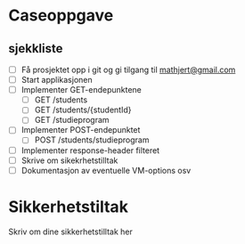 # Caseoppgave
## sjekkliste
- [ ] Få prosjektet opp i git og gi tilgang til mathjert@gmail.com
- [ ] Start applikasjonen
- [ ] Implementer GET-endepunktene
  - [ ] GET /students
  - [ ] GET /students/{studentId}
  - [ ] GET /studieprogram
- [ ] Implementer POST-endepunktet
  - [ ] POST /students/studieprogram
- [ ] Implementer response-header filteret
- [ ] Skrive om sikekrhetstilltak
- [ ] Dokumentasjon av eventuelle VM-options osv 

# Sikkerhetstiltak
Skriv om dine sikkerhetstilltak her